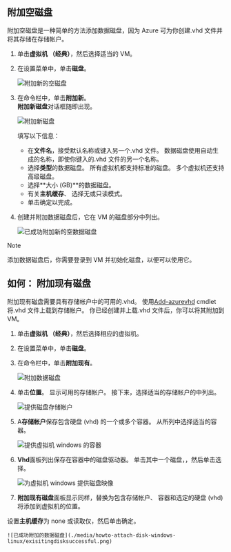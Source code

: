 


## <a name="attach-an-empty-disk"></a>附加空磁盘
附加空磁盘是一种简单的方法添加数据磁盘，因为 Azure 可为你创建.vhd 文件并将其存储在存储帐户。

1. 单击**虚拟机 （经典）**，然后选择适当的 VM。

2. 在设置菜单中，单击**磁盘**。

   ![附加新的空磁盘](./media/howto-attach-disk-windows-linux/menudisksattachnew.png)

3. 在命令栏中，单击**附加新**。  
    **附加新磁盘**对话框随即出现。

    ![附加新磁盘](./media/howto-attach-disk-windows-linux/newdiskdetail.png)

    填写以下信息：
    - 在**文件名**，接受默认名称或键入另一个.vhd 文件。 数据磁盘使用自动生成的名称，即使你键入的.vhd 文件的另一个名称。
    - 选择**类型**的数据磁盘。 所有虚拟机都支持标准的磁盘。 多个虚拟机还支持高级磁盘。
    - 选择**大小 (GB)**的数据磁盘。
    - 有关**主机缓存**、 选择无或只读模式。
    - 单击确定以完成。

4. 创建并附加数据磁盘后，它在 VM 的磁盘部分中列出。

   ![已成功附加新的空数据磁盘](./media/howto-attach-disk-windows-linux/newdiskemptysuccessful.png)

> [!NOTE]
> 添加数据磁盘后，你需要登录到 VM 并初始化磁盘，以便可以使用它。

## <a name="how-to-attach-an-existing-disk"></a>如何： 附加现有磁盘
附加现有磁盘需要具有存储帐户中的可用的.vhd。 使用[Add-azurevhd](https://msdn.microsoft.com/library/azure/dn495173.aspx) cmdlet 将.vhd 文件上载到存储帐户。 你已经创建并上载.vhd 文件后，你可以将其附加到 VM。

1. 单击**虚拟机 （经典）**，然后选择相应的虚拟机。

2. 在设置菜单中，单击**磁盘**。

3. 在命令栏中，单击**附加现有**。

    ![附加数据磁盘](./media/howto-attach-disk-windows-linux/menudisksattachexisting.png)

4. 单击**位置**。 显示可用的存储帐户。 接下来，选择适当的存储帐户的中列出。

    ![提供磁盘存储帐户](./media/howto-attach-disk-windows-linux/existdiskstorageaccounts.png)

5. A**存储帐户**保存包含硬盘 (vhd) 的一个或多个容器。 从所列中选择适当的容器。

    ![提供虚拟机 windows 的容器](./media/howto-attach-disk-windows-linux/existdiskcontainers.png)

6. **Vhd**面板列出保存在容器中的磁盘驱动器。 单击其中一个磁盘，，然后单击选择。

    ![为虚拟机 windows 提供磁盘映像](./media/howto-attach-disk-windows-linux/existdiskvhds.png)

7. **附加现有磁盘**面板显示同样，替换为包含存储帐户、 容器和选定的硬盘 (vhd) 将添加到虚拟机的位置。

  设置**主机缓存**为 none 或读取仅，然后单击确定。

    ![已成功附加的数据磁盘](./media/howto-attach-disk-windows-linux/exisitingdisksuccessful.png)
